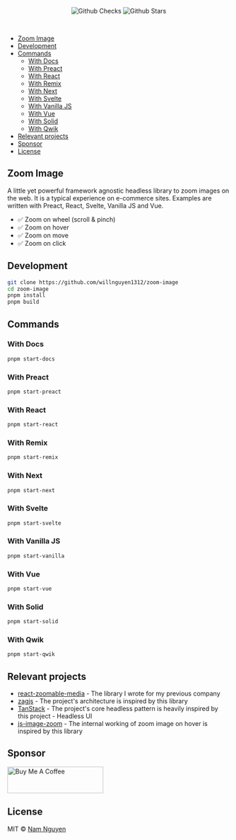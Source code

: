 <p align="center">
  <img alt="Github Checks" src="https://badgen.net/github/checks/willnguyen1312/zoom-image/main"/>
  <img alt="Github Stars" src="https://badgen.net/github/stars/willnguyen1312/zoom-image" />
</p>

<br />

- [Zoom Image](#zoom-image)
- [Development](#development)
- [Commands](#commands)
  - [With Docs](#with-docs)
  - [With Preact](#with-preact)
  - [With React](#with-react)
  - [With Remix](#with-remix)
  - [With Next](#with-next)
  - [With Svelte](#with-svelte)
  - [With Vanilla JS](#with-vanilla-js)
  - [With Vue](#with-vue)
  - [With Solid](#with-solid)
  - [With Qwik](#with-qwik)
- [Relevant projects](#relevant-projects)
- [Sponsor](#sponsor)
- [License](#license)

## Zoom Image

A little yet powerful framework agnostic headless library to zoom images on the web. It is a typical experience on
e-commerce sites. Examples are written with Preact, React, Svelte, Vanilla JS and Vue.

- ✅ Zoom on wheel (scroll & pinch)
- ✅ Zoom on hover
- ✅ Zoom on move
- ✅ Zoom on click

## Development

```bash
git clone https://github.com/willnguyen1312/zoom-image
cd zoom-image
pnpm install
pnpm build
```

## Commands

### With Docs

```bash
pnpm start-docs
```

### With Preact

```bash
pnpm start-preact
```

### With React

```bash
pnpm start-react
```

### With Remix

```bash
pnpm start-remix
```

### With Next

```bash
pnpm start-next
```

### With Svelte

```bash
pnpm start-svelte
```

### With Vanilla JS

```bash
pnpm start-vanilla
```

### With Vue

```bash
pnpm start-vue
```

### With Solid

```bash
pnpm start-solid
```

### With Qwik

```bash
pnpm start-qwik
```

## Relevant projects

- [react-zoomable-media](https://github.com/willnguyen1312/react-zoomable-media) - The library I wrote for my previous
  company
- [zagjs](https://github.com/chakra-ui/zag) - The project's architecture is inspired by this library
- [TanStack](https://tanstack.com) - The project's core headless pattern is heavily inspired by this project - Headless UI
- [js-image-zoom](https://github.com/malaman/js-image-zoom) - The internal working of zoom image on hover is inspired by
  this library

## Sponsor

<a href="https://www.buymeacoffee.com/namnguyenle" target="_blank"><img src="https://cdn.buymeacoffee.com/buttons/v2/default-yellow.png" alt="Buy Me A Coffee" style="height: 60px !important;width: 217px !important;" ></a>

## License

MIT © [Nam Nguyen](https://github.com/willnguyen1312)

